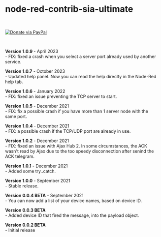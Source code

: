 # node-red-contrib-sia-ultimate


<br/>

[![Donate via PayPal](https://img.shields.io/badge/Donate-PayPal-blue.svg?style=flat-square)](https://www.paypal.me/techtoday) 

<br/>

<p>
<b>Version 1.0.9</b> - April 2023<br/>
- FIX: fixed a crash when you select a server port already used by another service.<br/>
</p>
<p>
<b>Version 1.0.7</b> - October 2023<br/>
- Updated help panel. Now you can read the help direclty in the Node-Red help tab.<br/>
</p>
<p>
<b>Version 1.0.6</b> - January 2022<br/>
- FIX: fixed an issue preventing the TCP server to start.<br/>
</p>
<p>
<b>Version 1.0.5</b> - December 2021<br/>
- FIX: fix a possible crash if you have more than 1 server node with the same port.<br/>
</p>
<p>
<b>Version 1.0.4</b> - December 2021<br/>
- FIX: a possible crash if the TCP/UDP port are already in use.<br/>
</p>
<p>
<b>Version 1.0.2</b> - December 2021<br/>
- FIX: fixed an issue with Ajax Hub 2. In some circumstances, the ACK wasn't read by Ajax due to the too speedy disconnection after senind the ACK telegram.<br/>
</p>
<p>
<b>Version 1.0.1</b> - December 2021<br/>
- Added some try..catch.<br/>
</p>
<p>
<b>Version 1.0.0</b> - September 2021<br/>
- Stable release.<br/>
</p>
<p>
<b>Version 0.0.4 BETA</b> - September 2021<br/>
- You can now add a list of your device names, based on device ID.<br/>
</p>
<p>
<b>Version 0.0.3 BETA</b><br/>
- Added device ID that fired the message, into the payload object.<br/>
</p>
<p>
<b>Version 0.0.2 BETA</b><br/>
- Initial release<br/>
</p>
